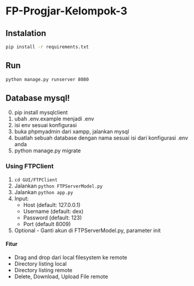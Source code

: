 # FP-Progjar-Kelompok-3

## Instalation
```bash
pip install -r requirements.txt
```
## Run
```bash
python manage.py runserver 8080
```
## Database mysql!
0. pip install mysqlclient 
1. ubah .env.example menjadi .env
2. isi env sesuai konfigurasi
3. buka phpmyadmin dari xampp, jalankan mysql
4. buatlah sebuah database dengan nama sesuai isi dari konfigurasi .env anda
5. python manage.py migrate

### Using FTPClient
1. ```cd GUI/FTPClient```
2. Jalankan ```python FTPServerModel.py```
3. Jalankan ```python app.py```
4. Input:
    * Host (default: 127.0.0.1)
    * Username (default: dex)
    * Password (default: 123)
    * Port (default 8009)
5. Optional - Ganti akun di FTPServerModel.py, parameter init

#### Fitur
* Drag and drop dari local filesystem ke remote
* Directory listing local
* Directory listing remote
* Delete, Download, Upload File remote